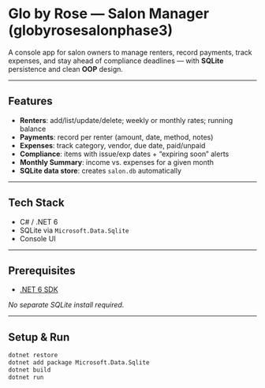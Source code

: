 # Glo by Rose — Salon Manager (globyrosesalonphase3)

A console app for salon owners to manage renters, record payments, track expenses, and stay ahead of compliance deadlines — with **SQLite** persistence and clean **OOP** design.

---

## Features
- **Renters**: add/list/update/delete; weekly or monthly rates; running balance
- **Payments**: record per renter (amount, date, method, notes)
- **Expenses**: track category, vendor, due date, paid/unpaid
- **Compliance**: items with issue/exp dates + “expiring soon” alerts
- **Monthly Summary**: income vs. expenses for a given month
- **SQLite data store**: creates `salon.db` automatically

---

## Tech Stack
- C# / .NET 6
- SQLite via `Microsoft.Data.Sqlite`
- Console UI

---

## Prerequisites
- [.NET 6 SDK](https://dotnet.microsoft.com/en-us/download/dotnet/6.0)

_No separate SQLite install required._

---

## Setup & Run
```bash
dotnet restore
dotnet add package Microsoft.Data.Sqlite
dotnet build
dotnet run
